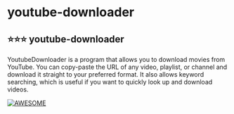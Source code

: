 # youtube-downloader

## ⭐⭐⭐ youtube-downloader
YoutubeDownloader is a program that allows you to download movies from YouTube. 
You can copy-paste the URL of any video, playlist, or channel and download it straight to your preferred format.
It also allows keyword searching, which is useful if you want to quickly look up and download videos.

[![AWESOME](https://i3.ytimg.com/vi/3w4AwrGMvig/maxresdefault.jpg)](https://youtu.be/3w4AwrGMvig " AWESOME")


